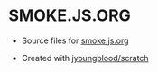 # SMOKE.JS.ORG

- Source files for [smoke.js.org](https://smoke.js.org)

- Created with [jyoungblood/scratch](https://github.com/jyoungblood/scratch)
